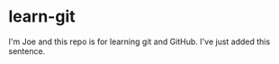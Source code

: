 learn-git
=========

I'm Joe and this repo is for learning git and GitHub.
I've just added this sentence.
